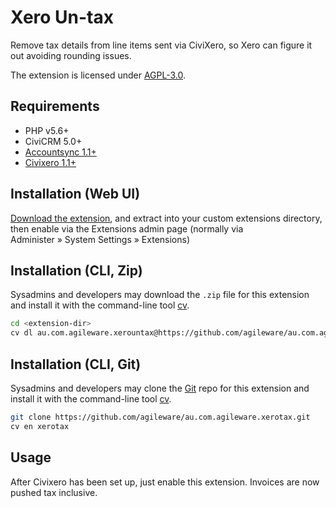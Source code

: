 # Xero Un-tax

Remove tax details from line items sent via CiviXero, so Xero can figure it out
avoiding rounding issues.

The extension is licensed under [AGPL-3.0](LICENSE.txt).

## Requirements

* PHP v5.6+
* CiviCRM 5.0+
* [Accountsync 1.1+](https://github.com/eileenmcnaughton/nz.co.fuzion.accountsync)
* [Civixero 1.1+](https://github.com/eileenmcnaughton/nz.co.fuzion.civixero)

## Installation (Web UI)

[Download the extension](https://github.com/agileware/au.com.agileware.xerountax/archive/1.0.0.zip),
and extract into your custom extensions directory, then enable via the
Extensions admin page (normally via Administer » System Settings » Extensions)

## Installation (CLI, Zip)

Sysadmins and developers may download the `.zip` file for this extension and
install it with the command-line tool [cv](https://github.com/civicrm/cv).

```bash
cd <extension-dir>
cv dl au.com.agileware.xerountax@https://github.com/agileware/au.com.agileware.xerountax/archive/1.0.0.zip
```

## Installation (CLI, Git)

Sysadmins and developers may clone the [Git](https://en.wikipedia.org/wiki/Git)
repo for this extension and install it with the command-line tool
[cv](https://github.com/civicrm/cv).

```bash
git clone https://github.com/agileware/au.com.agileware.xerotax.git
cv en xerotax
```

## Usage

After Civixero has been set up, just enable this extension.  Invoices are now
pushed tax inclusive.
